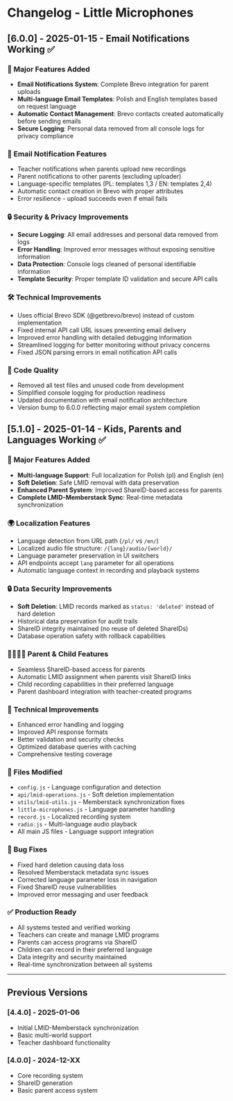 # Changelog - Little Microphones

## [6.0.0] - 2025-01-15 - Email Notifications Working ✅

### 🎉 Major Features Added
- **Email Notifications System**: Complete Brevo integration for parent uploads
- **Multi-language Email Templates**: Polish and English templates based on request language
- **Automatic Contact Management**: Brevo contacts created automatically before sending emails
- **Secure Logging**: Personal data removed from all console logs for privacy compliance

### 📧 Email Notification Features
- Teacher notifications when parents upload new recordings
- Parent notifications to other parents (excluding uploader) 
- Language-specific templates (PL: templates 1,3 / EN: templates 2,4)
- Automatic contact creation in Brevo with proper attributes
- Error resilience - upload succeeds even if email fails

### 🔒 Security & Privacy Improvements
- **Secure Logging**: All email addresses and personal data removed from logs
- **Error Handling**: Improved error messages without exposing sensitive information
- **Data Protection**: Console logs cleaned of personal identifiable information
- **Template Security**: Proper template ID validation and secure API calls

### 🛠️ Technical Improvements
- Uses official Brevo SDK (@getbrevo/brevo) instead of custom implementation
- Fixed internal API call URL issues preventing email delivery
- Improved error handling with detailed debugging information
- Streamlined logging for better monitoring without privacy concerns
- Fixed JSON parsing errors in email notification API calls

### 🧹 Code Quality
- Removed all test files and unused code from development
- Simplified console logging for production readiness
- Updated documentation with email notification architecture
- Version bump to 6.0.0 reflecting major email system completion

## [5.1.0] - 2025-01-14 - Kids, Parents and Languages Working ✅

### 🎉 Major Features Added
- **Multi-language Support**: Full localization for Polish (pl) and English (en)
- **Soft Deletion**: Safe LMID removal with data preservation
- **Enhanced Parent System**: Improved ShareID-based access for parents
- **Complete LMID-Memberstack Sync**: Real-time metadata synchronization

### 🌍 Localization Features
- Language detection from URL path (`/pl/` vs `/en/`)
- Localized audio file structure: `/{lang}/audio/{world}/`
- Language parameter preservation in UI switchers
- API endpoints accept `lang` parameter for all operations
- Automatic language context in recording and playback systems

### 🔒 Data Security Improvements
- **Soft Deletion**: LMID records marked as `status: 'deleted'` instead of hard deletion
- Historical data preservation for audit trails
- ShareID integrity maintained (no reuse of deleted ShareIDs)
- Database operation safety with rollback capabilities

### 👨‍👩‍👧‍👦 Parent & Child Features
- Seamless ShareID-based access for parents
- Automatic LMID assignment when parents visit ShareID links
- Child recording capabilities in their preferred language
- Parent dashboard integration with teacher-created programs

### 🔄 Technical Improvements
- Enhanced error handling and logging
- Improved API response formats
- Better validation and security checks
- Optimized database queries with caching
- Comprehensive testing coverage

### 📁 Files Modified
- `config.js` - Language configuration and detection
- `api/lmid-operations.js` - Soft deletion implementation
- `utils/lmid-utils.js` - Memberstack synchronization fixes
- `little-microphones.js` - Language parameter handling
- `record.js` - Localized recording system
- `radio.js` - Multi-language audio playback
- All main JS files - Language support integration

### 🐛 Bug Fixes
- Fixed hard deletion causing data loss
- Resolved Memberstack metadata sync issues
- Corrected language parameter loss in navigation
- Fixed ShareID reuse vulnerabilities
- Improved error messaging and user feedback

### ✅ Production Ready
- All systems tested and verified working
- Teachers can create and manage LMID programs
- Parents can access programs via ShareID
- Children can record in their preferred language
- Data integrity and security maintained
- Real-time synchronization between all systems

---

## Previous Versions

### [4.4.0] - 2025-01-06
- Initial LMID-Memberstack synchronization
- Basic multi-world support
- Teacher dashboard functionality

### [4.0.0] - 2024-12-XX
- Core recording system
- ShareID generation
- Basic parent access system 